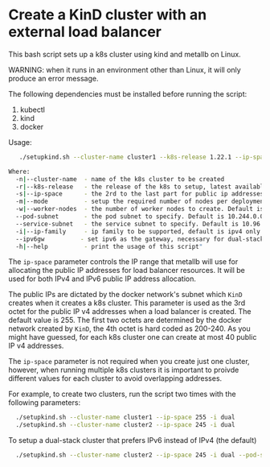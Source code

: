 
# Create a KinD cluster with an external load balancer

This bash script sets up a k8s cluster using kind and metallb on Linux.

WARNING: when it runs in an environment other than Linux, it will only
produce an error message.

The following dependencies must be installed before running the script:
  1. kubectl
  2. kind
  3. docker

Usage:

```bash
   ./setupkind.sh --cluster-name cluster1 --k8s-release 1.22.1 --ip-space 255 -i dual

Where:
  -n|--cluster-name  - name of the k8s cluster to be created
  -r|--k8s-release   - the release of the k8s to setup, latest available if not given
  -s|--ip-space      - the 2rd to the last part for public ip addresses, 255 if not given, valid range: 0-255.
  -m|--mode          - setup the required number of nodes per deployment model. Values are sidecar (1 node) or ambient (minimum of 2)
  -w|--worker-nodes  - the number of worker nodes to create. Default is 1
  --pod-subnet       - the pod subnet to specify. Default is 10.244.0.0/16 for IPv4 and fd00:10:244::/56 for IPv6
  --service-subnet   - the service subnet to specify. Default is 10.96.0.0/16 for IPv4 and fd00:10:96::/112 for IPv6
  -i|--ip-family     - ip family to be supported, default is ipv4 only. Value should be ipv4, ipv6, or dual (ipv4-preferred by default)
  --ipv6gw          - set ipv6 as the gateway, necessary for dual-stack IPv6-preferred clusters
  -h|--help          - print the usage of this script"
```

The `ip-space` parameter controls the IP range that metallb will use for allocating
the public IP addresses for load balancer resources. It will be used for both IPv4
and IPv6 public IP address allocation.

The public IPs are dictated by the docker network's subnet which `KinD` creates
when it creates a k8s cluster. This parameter is used as the 3rd octet for the
public IP v4 addresses when a load balancer is created. The default value is 255.
The first two octets are determined by the docker network created by `KinD`, the 4th octet
is hard coded as 200-240. As you might have guessed, for each k8s cluster one can
create at most 40 public IP v4 addresses.

The `ip-space` parameter is not required when you create just one cluster, however, when
running multiple k8s clusters it is important to proivde different values for each cluster
to avoid overlapping addresses.

For example, to create two clusters, run the script two times with the following
parameters:

```bash
  ./setupkind.sh --cluster-name cluster1 --ip-space 255 -i dual
  ./setupkind.sh --cluster-name cluster2 --ip-space 245 -i dual
```

To setup a dual-stack cluster that prefers IPv6 instead of IPv4 (the default)

```bash
  ./setupkind.sh --cluster-name cluster2 --ip-space 245 -i dual --pod-subnet "fd00:100:96::/48,100.96.0.0/11" --service-subnet "fd00:100:64::/108,100.64.0.0/13" --ipv6gw
```
